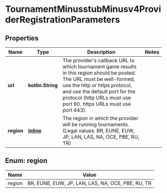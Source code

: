 
# TournamentMinusstubMinusv4ProviderRegistrationParameters

## Properties
Name | Type | Description | Notes
------------ | ------------- | ------------- | -------------
**url** | **kotlin.String** | The provider&#39;s callback URL to which tournament game results in this region should be posted. The URL must be well-formed, use the http or https protocol, and use the default port for the protocol (http URLs must use port 80, https URLs must use port 443). | 
**region** | [**inline**](#RegionEnum) | The region in which the provider will be running tournaments.              (Legal values:  BR,  EUNE,  EUW,  JP,  LAN,  LAS,  NA,  OCE,  PBE,  RU,  TR) | 


<a name="RegionEnum"></a>
## Enum: region
Name | Value
---- | -----
region | BR, EUNE, EUW, JP, LAN, LAS, NA, OCE, PBE, RU, TR



